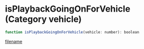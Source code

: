 # isPlaybackGoingOnForVehicle (Category vehicle)

```js
function isPlaybackGoingOnForVehicle(vehicle: number): boolean
```

[filename](isPlaybackGoingOnForVehicle_m.md ':include')